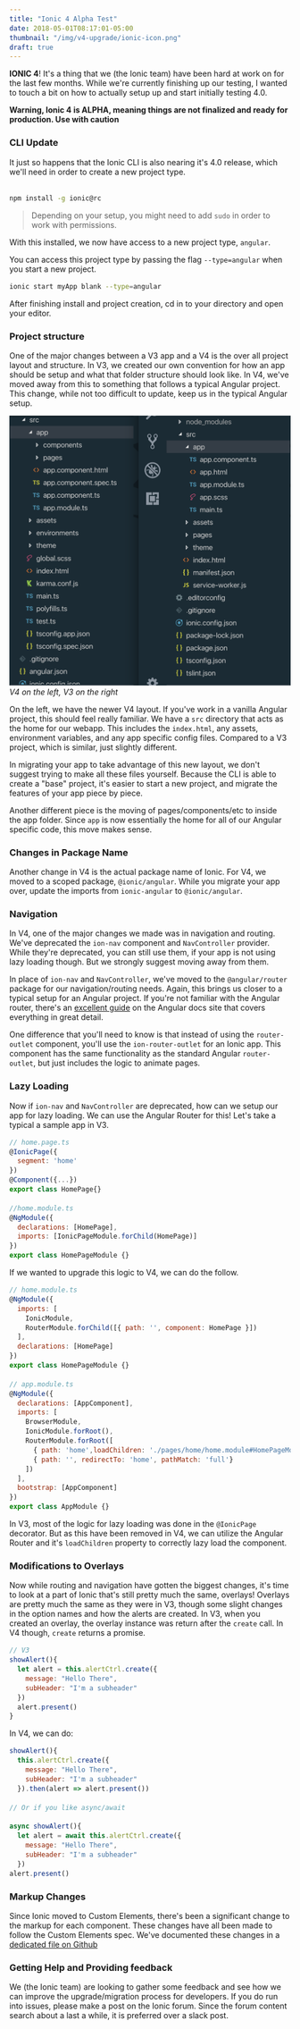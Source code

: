 ```yaml
---
title: "Ionic 4 Alpha Test"
date: 2018-05-01T08:17:01-05:00
thumbnail: "/img/v4-upgrade/ionic-icon.png"
draft: true
---
```


**IONIC 4**! It's a thing that we (the Ionic team) have been hard at work on for the last few months. While we're currently finishing up our testing, I wanted to touch a bit on how to actually setup up and start initially testing 4.0.

**Warning, Ionic 4 is ALPHA, meaning things are not finalized and ready for production. Use with caution**

### CLI Update

It just so happens that the Ionic CLI is also nearing it's 4.0 release, which we'll need in order to create a new project type.

```bash

npm install -g ionic@rc

```

> Depending on your setup, you might need to add `sudo` in order to work with permissions.

With this installed, we now have access to a new project type, `angular`.

You can access this project type by passing the flag `--type=angular` when you start a new project.

```bash
ionic start myApp blank --type=angular
```

After finishing install and project creation, cd in to your directory and open your editor.

### Project structure

One of the major changes between a V3 app and a V4 is the over all project layout and structure. In V3, we created our own convention for how an app should be setup and what that folder structure should look like. In V4, we've moved away from this to something that follows a typical Angular project. This change, while not too difficult to update, keep us in the typical Angular setup.


![A V4 project on the left and a V3 project on the right](/img/v4-upgrade/v4-vs-v3-project-setup.png)
_V4 on the left, V3 on the right_


On the left, we have the newer V4 layout. If you've work in a vanilla Angular project, this should feel really familiar. We have a `src` directory that acts as the home for our webapp. This includes the `index.html`, any assets, environment variables, and any app specific config files. Compared to a V3 project, which is similar, just slightly different.

In migrating your app to take advantage of this new layout, we don't suggest trying to make all these files yourself. Because the CLI is able to create a "base" project, it's easier to start a new project, and migrate the features of your app piece by piece.

Another different piece is the moving of pages/components/etc to inside the app folder. Since `app` is now essentially the home for all of our Angular specific code, this move makes sense.

### Changes in Package Name

Another change in V4 is the actual package name of Ionic. For V4, we moved to a scoped package, `@ionic/angular`. While you migrate your app over, update the imports from `ionic-angular` to `@ionic/angular`.

### Navigation

In V4, one of the major changes we made was in navigation and routing. We've deprecated the `ion-nav` component and `NavController` provider. While they're deprecated, you can still use them, if your app is not using lazy loading though. But we strongly suggest moving away from them.

In place of `ion-nav` and `NavController`, we've moved to the `@angular/router` package for our navigation/routing needs. Again, this brings us closer to a typical setup for an Angular project. If you're not familiar with the Angular router, there's an [excellent guide](http://angular.io/guide/router) on the Angular docs site that covers everything in great detail.

One difference that you'll need to know is that instead of using the `router-outlet` component, you'll use the `ion-router-outlet` for an Ionic app. This component has the same functionality as the standard Angular `router-outlet`, but just includes the logic to animate pages.

### Lazy Loading

Now if `ion-nav` and `NavController` are deprecated, how can we setup our app for lazy loading. We can use the Angular Router for this! Let's take a typical a sample app in V3.

```js
// home.page.ts
@IonicPage({
  segment: 'home'
})
@Component({...})
export class HomePage{}

//home.module.ts
@NgModule({
  declarations: [HomePage],
  imports: [IonicPageModule.forChild(HomePage)]
})
export class HomePageModule {}
```

If we wanted to upgrade this logic to V4, we can do the follow.

```js
// home.module.ts
@NgModule({
  imports: [
    IonicModule,
    RouterModule.forChild([{ path: '', component: HomePage }])
  ],
  declarations: [HomePage]
})
export class HomePageModule {}

// app.module.ts
@NgModule({
  declarations: [AppComponent],
  imports: [
    BrowserModule,
    IonicModule.forRoot(),
    RouterModule.forRoot([
      { path: 'home',loadChildren: './pages/home/home.module#HomePageModule'},
      { path: '', redirectTo: 'home', pathMatch: 'full'}
    ])
  ],
  bootstrap: [AppComponent]
})
export class AppModule {}
```

In V3, most of the logic for lazy loading was done in the `@IonicPage` decorator. But as this have been removed in V4, we can utilize the Angular Router and it's `loadChildren` property to correctly lazy load the component.

### Modifications to Overlays

Now while routing and navigation have gotten the biggest changes, it's time to look at a part of Ionic that's still pretty much the same, overlays! Overlays are pretty much the same as they were in V3, though some slight changes in the option names and how the alerts are created. In V3, when you created an overlay, the overlay instance was return after the `create` call. In V4 though, `create` returns a promise.

```js
// V3
showAlert(){
  let alert = this.alertCtrl.create({
    message: "Hello There",
    subHeader: "I'm a subheader"
  })
  alert.present()
}
```

In V4, we can do:

```js
showAlert(){
  this.alertCtrl.create({
    message: "Hello There",
    subHeader: "I'm a subheader"
  }).then(alert => alert.present())

// Or if you like async/await

async showAlert(){
  let alert = await this.alertCtrl.create({
    message: "Hello There",
    subHeader: "I'm a subheader"
  })
alert.present()
```

### Markup Changes

Since Ionic moved to Custom Elements, there's been a significant change to the markup for each component. These changes have all been made to follow the Custom Elements spec. We've documented these changes in a [dedicated file on Github](https://github.com/ionic-team/ionic/blob/master/angular/BREAKING.md#breaking-changes)


### Getting Help and Providing feedback

We (the Ionic team) are looking to gather some feedback and see how we can improve the upgrade/migration process for developers. If you do run into issues, please make a post on the Ionic forum. Since the forum content search about a last a while, it is preferred over a slack post.


